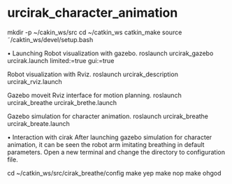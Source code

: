 # urcirak_character_animation

mkdir -p ~/cakin_ws/src
cd ~/catkin_ws
catkin_make
source ˜/caktin_ws/devel/setup.bash


• Launching
Robot visualization with gazebo.
roslaunch urcirak_gazebo urcirak.launch limited:=true gui:=true

Robot visualization with Rviz.
roslaunch urcirak_description urcirak_rviz.launch

Gazebo moveit Rviz interface for motion planning.
roslaunch urcirak_breathe urcirak_brethe.launch

Gazebo simulation for character animation.
roslaunch urcirak_breathe urcirak_breate.launch

• Interaction with cirak
After launching gazebo simulation for character animation, it can be seen the robot arm imitating breathing in default parameters. Open a new terminal and change the directory to configuration file.

cd ~/catkin_ws/src/cirak_breathe/config
make yep
make nop
make ohgod
